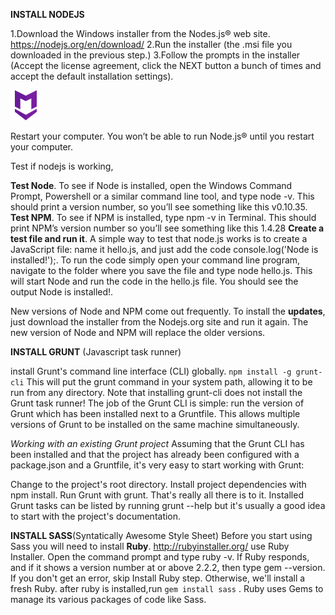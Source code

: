 **INSTALL NODEJS**

1.Download the Windows installer from the Nodes.js® web site. https://nodejs.org/en/download/
2.Run the installer (the .msi file you downloaded in the previous step.)
3.Follow the prompts in the installer (Accept the license agreement, click the NEXT button a bunch of times and accept the default installation settings).

![NODE INSTALLER](https://github.com/adam-p/markdown-here/raw/master/src/common/images/icon48.png "Logo Title Text 1")

Restart your computer. You won’t be able to run Node.js® until you restart your computer.

Test if nodejs is working, 

**Test Node**. To see if Node is installed, open the Windows Command Prompt, Powershell or a similar command line tool, and type node -v. This should print a version number, so you’ll see something like this v0.10.35.
**Test NPM**. To see if NPM is installed, type npm -v in Terminal. This should print NPM’s version number so you’ll see something like this 1.4.28
**Create a test file and run it**. A simple way to test that node.js works is to create a JavaScript file: name it hello.js, and just add the code console.log('Node is installed!');. To run the code simply open your command line program, navigate to the folder where you save the file and type node hello.js. This will start Node and run the code in the hello.js file. You should see the output Node is installed!.

New versions of Node and NPM come out frequently. To install the **updates**, just download the installer from the Nodejs.org site and run it again. The new version of Node and NPM will replace the older versions.






   **INSTALL GRUNT** (Javascript task runner)

install Grunt's command line interface (CLI) globally.
```npm install -g grunt-cli```
This will put the grunt command in your system path, allowing it to be run from any directory.
Note that installing grunt-cli does not install the Grunt task runner! The job of the Grunt CLI is simple: run the version of Grunt which has been installed next to a Gruntfile. This allows multiple versions of Grunt to be installed on the same machine simultaneously.

_Working with an existing Grunt project_
Assuming that the Grunt CLI has been installed and that the project has already been configured with a package.json and a Gruntfile, it's very easy to start working with Grunt:

Change to the project's root directory.
Install project dependencies with npm install.
Run Grunt with grunt.
That's really all there is to it. Installed Grunt tasks can be listed by running grunt --help but it's usually a good idea to start with the project's documentation.

**INSTALL SASS**(Syntatically Awesome Style Sheet)
Before you start using Sass you will need to install **Ruby**. http://rubyinstaller.org/ use Ruby Installer. Open the command prompt and type ruby -v. If Ruby responds, and if it shows a version number at or above 2.2.2, then type gem --version. If you don't get an error, skip Install Ruby step. Otherwise, we'll install a fresh Ruby.
after ruby is installed,run ```gem install sass``` . Ruby uses Gems to manage its various packages of code like Sass. 




